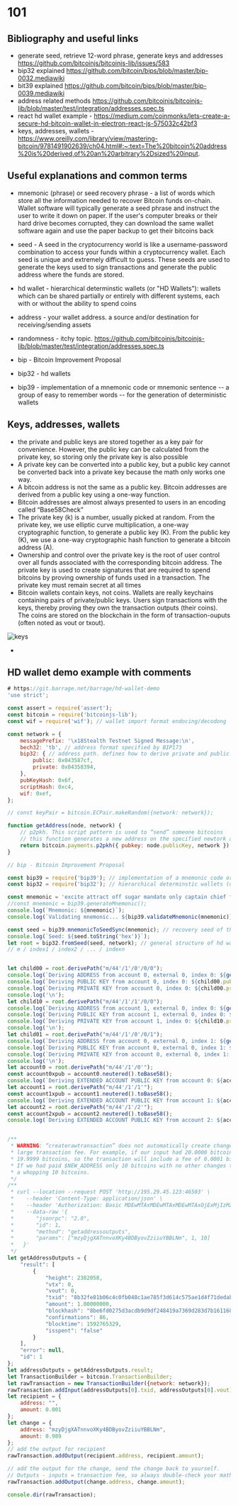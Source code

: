 # 101

## Bibliography and useful links

* generate seed, retrieve 12-word phrase, generate keys and addresses https://github.com/bitcoinjs/bitcoinjs-lib/issues/583
* bip32 explained https://github.com/bitcoin/bips/blob/master/bip-0032.mediawiki
* bit39 explained https://github.com/bitcoin/bips/blob/master/bip-0039.mediawiki
* address related methods https://github.com/bitcoinjs/bitcoinjs-lib/blob/master/test/integration/addresses.spec.ts
* react hd wallet example - https://medium.com/coinmonks/lets-create-a-secure-hd-bitcoin-wallet-in-electron-react-js-575032c42bf3
* keys, addresses, wallets - https://www.oreilly.com/library/view/mastering-bitcoin/9781491902639/ch04.html#:~:text=The%20bitcoin%20address%20is%20derived,of%20an%20arbitrary%2Dsized%20input.


## Useful explanations and common terms

* mnemonic (phrase) or seed recovery phrase -  a list of words which store all the information needed to recover Bitcoin funds on-chain. Wallet software will typically generate a seed phrase and instruct the user to write it down on paper. If the user's computer breaks or their hard drive becomes corrupted, they can download the same wallet software again and use the paper backup to get their bitcoins back

* seed - A seed in the cryptocurrency world is like a username-password combination to access your funds within a cryptocurrency wallet. Each seed is unique and extremely difficult to guess. These seeds are used to generate the keys used to sign transactions and generate the public address where the funds are stored.

* hd wallet - hierarchical determinstic wallets (or "HD Wallets"): wallets which can be shared partially or entirely with different systems, each with or without the ability to spend coins

* address - your wallet address. a source and/or destination for receiving/sending assets

* randomness - itchy topic. https://github.com/bitcoinjs/bitcoinjs-lib/blob/master/test/integration/addresses.spec.ts

* bip - Bitcoin Improvement Proposal

* bip32 - hd wallets 

* bip39 - implementation of a mnemonic code or mnemonic sentence -- a group of easy to remember words -- for the generation of deterministic wallets

## Keys, addresses, wallets

* the private and public keys are stored together as a key pair for convenience. However, the public key can be calculated from the private key, so storing only the private key is also possible
* A private key can be converted into a public key, but a public key cannot be converted back into a private key because the math only works one way.
* A bitcoin address is not the same as a public key. Bitcoin addresses are derived from a public key using a one-way function.
* Bitcoin addresses are almost always presented to users in an encoding called “Base58Check”
* The private key (k) is a number, usually picked at random. From the private key, we use elliptic curve multiplication, a one-way cryptographic function, to generate a public key (K). From the public key (K), we use a one-way cryptographic hash function to generate a bitcoin address (A).
* Ownership and control over the private key is the root of user control over all funds associated with the corresponding bitcoin address. The private key is used to create signatures that are required to spend bitcoins by proving ownership of funds used in a transaction. The private key must remain secret at all times
* Bitcoin wallets contain keys, not coins. Wallets are really keychains containing pairs of private/public keys. Users sign transactions with the keys, thereby proving they own the transaction outputs (their coins). The coins are stored on the blockchain in the form of transaction-ouputs (often noted as vout or txout).

![keys](https://miro.medium.com/max/700/0*k6AjMZgk1q8SCpdD.png)

* 


## HD wallet demo example with comments
```js
# https://git.barrage.net/barrage/hd-wallet-demo
'use strict';

const assert = require('assert');
const bitcoin = require('bitcoinjs-lib');
const wif = require('wif'); // wallet import format endocing/decodong

const network = {
    messagePrefix: '\x18Stealth Testnet Signed Message:\n',
    bech32: 'tb', // address format specified by BIP173
    bip32: { // address path. defines how to derive private and public keys of a wallet from a binary master seed (m) and an ordered set of indices
        public: 0x043587cf,
        private: 0x04358394,
    },
    pubKeyHash: 0x6f,
    scriptHash: 0xc4,
    wif: 0xef,
};

// const keyPair = bitcoin.ECPair.makeRandom({network: network});

function getAddress(node, network) {
    // p2pkh. This script pattern is used to “send” someone bitcoins
    // this function generates a new address on the specified newtork and returns it
    return bitcoin.payments.p2pkh({ pubkey: node.publicKey, network }).address;
}

// bip - Bitcoin Improvement Proposal

const bip39 = require('bip39'); // implementation of a mnemonic code or mnemonic sentence -- a group of easy to remember words -- for the generation of deterministic wallets
const bip32 = require('bip32'); // hierarchical determinstic wallets (or "HD Wallets"): wallets which can be shared partially or entirely with different systems, each with or without the ability to spend coins.

const mnemonic = 'excite attract off sugar mandate only captain chief follow celery elbow melt bone express cat loop mountain nephew';
//const mnemonic = bip39.generateMnemonic();
console.log(`Mnemonic: ${mnemonic}`);
console.log(`Validating mnemonic... ${bip39.validateMnemonic(mnemonic)}`);

const seed = bip39.mnemonicToSeedSync(mnemonic); // recovery seed of the master bip32 seed.
console.log(`Seed: ${seed.toString('hex')}`);
let root = bip32.fromSeed(seed, network); // general structure of hd wallet. it defines how to derive private and public keys of a wallet from a binary master seed (m) and an ordered set of indices (so called BIP32 path):
// m / index1 / index2 / ... / indexn 


let child00 = root.derivePath("m/44'/1'/0'/0/0");
console.log(`Deriving ADDRESS from account 0, external 0, index 0: ${getAddress(child00, network)}`);
console.log(`Deriving PUBLIC KEY from account 0, index 0: ${child00.publicKey.toString('hex')}`);
console.log(`Deriving PRIVATE KEY from account 0, index 0: ${child00.privateKey.toString('hex')}`);
console.log('\n');
let child10 = root.derivePath("m/44'/1'/1'/0/0");
console.log(`Deriving ADDRESS from account 1, external 0, index 0: ${getAddress(child10, network)}`);
console.log(`Deriving PUBLIC KEY from account 1, external 0, index 0: ${child10.publicKey.toString('hex')}`);
console.log(`Deriving PRIVATE KEY from account 1, index 0: ${child10.privateKey.toString('hex')}`);
console.log('\n');
let child01 = root.derivePath("m/44'/1'/0'/0/1");
console.log(`Deriving ADDRESS from account 0, external 0, index 1: ${getAddress(child01, network)}`);
console.log(`Deriving PUBLIC KEY from account 0, external 0, index 1: ${child01.publicKey.toString('hex')}`);
console.log(`Deriving PRIVATE KEY from account 0, external 0, index 1: ${child01.privateKey.toString('hex')}`);
console.log('\n');
let account0 = root.derivePath("m/44'/1'/0'");
const account0xpub = account0.neutered().toBase58();
console.log(`Deriving EXTENDED ACCOUNT PUBLIC KEY from account 0: ${account0xpub}`);
let account1 = root.derivePath("m/44'/1'/1'");
const account1xpub = account1.neutered().toBase58();
console.log(`Deriving EXTENDED ACCOUNT PUBLIC KEY from account 1: ${account1xpub}`);
let account2 = root.derivePath("m/44'/1'/2'");
const account2xpub = account2.neutered().toBase58();
console.log(`Deriving EXTENDED ACCOUNT PUBLIC KEY from account 2: ${account2xpub}`);


/**
 * WARNING: “createrawtransaction” does not automatically create change outputs, so you can easily accidentally pay a
 * large transaction fee. For example, if our input had 20.0000 bitcoins and our output ($NEW_ADDRESS) is being paid
 * 19.9999 bitcoins, so the transaction will include a fee of 0.0001 bitcoins.
 * If we had paid $NEW_ADDRESS only 10 bitcoins with no other changes to this transaction, the transaction fee would be
 * a whopping 10 bitcoins.
 */
/**
 * curl --location --request POST 'http://195.29.45.123:46503' \
 *    --header 'Content-Type: application/json' \
 *    --header 'Authorization: Basic MDEwMTAxMDEwMTAxMDEwMTAxOjExMjIzMzQ0MTEyMjMzNDQ=' \
 *    --data-raw '{
 *       "jsonrpc": "2.0",
 *       "id": 1,
 *       "method": "getaddressoutputs",
 *       "params": ["mzyDjgXATnnvoXKy4BDByovZziiuYBBLNm", 1, 10]
 *   }'
 */
let getAddressOutputs = {
    "result": [
        {
            "height": 2382058,
            "vtx": 0,
            "vout": 0,
            "txid": "8b32fe81b06c4c0fb048c1ae785f3d614c575ae1d4f71dedab19933058be7348",
            "amount": 1.00000000,
            "blockhash": "8be6fd0275d3acdb9d9df248419a7369d283d7b161168d5b0b69e5ae64d02419",
            "confirmations": 86,
            "blocktime": 1592765329,
            "isspent": "false"
        }
    ],
    "error": null,
    "id": 1
};
let addressOutputs = getAddressOutputs.result;
let TransactionBuilder = bitcoin.TransactionBuilder;
let rawTransaction = new TransactionBuilder({network: network});
rawTransaction.addInput(addressOutputs[0].txid, addressOutputs[0].vout);
let recipient = {
    address: "",
    amount: 0.001
};
let change = {
    address: "mzyDjgXATnnvoXKy4BDByovZziiuYBBLNm",
    amount: 0.989
};
// add the output for recipient
rawTransaction.addOutput(recipient.address, recipient.amount);

// add the output for the change, send the change back to yourself.
// Outputs - inputs = transaction fee, so always double-check your math!
rawTransaction.addOutput(change.address, change.amount);

console.dir(rawTransaction);
```